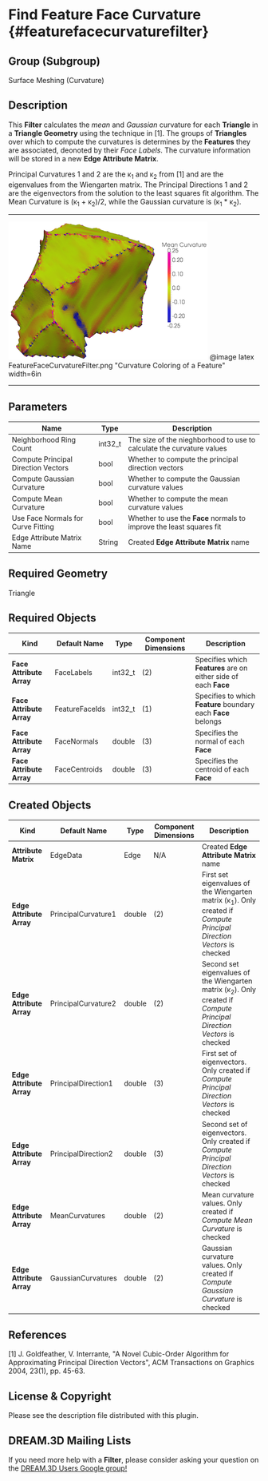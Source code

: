 Find Feature Face Curvature {#featurefacecurvaturefilter}
=============

## Group (Subgroup) ##
Surface Meshing (Curvature)

## Description ##
This **Filter** calculates the _mean_ and _Gaussian_ curvature for each **Triangle** in a **Triangle Geometry** using the technique in [1]. The groups of **Triangles** over which to compute the curvatures is determines by the **Features** they are associated, deonoted by their _Face Labels_. The curvature information will be stored in a new **Edge Attribute Matrix**.

Principal Curvatures 1 and 2 are the &kappa;<sub>1</sub> and &kappa;<sub>2</sub> from [1] and are the eigenvalues from the Wiengarten matrix. The Principal Directions 1 and 2 are the eigenvectors from the solution to the least squares fit algorithm. The Mean Curvature is (&kappa;<sub>1</sub> + &kappa;<sub>2</sub>)/2, while the Gaussian curvature is (&kappa;<sub>1</sub> * &kappa;<sub>2</sub>).

-----

![Curvature Coloring of a Feature](FeatureFaceCurvatureFilter.png)
@image latex FeatureFaceCurvatureFilter.png "Curvature Coloring of a Feature" width=6in

-----


## Parameters ##
| Name | Type | Description |
|------|------| ----------- |
| Neighborhood Ring Count | int32_t | The size of the nieghborhood to use to calculate the curvature values |
| Compute Principal Direction Vectors | bool | Whether to compute the principal direction vectors |
| Compute Gaussian Curvature | bool | Whether to compute the Gaussian curvature values |
| Compute Mean Curvature | bool | Whether to compute the mean curvature values |
| Use Face Normals for Curve Fitting | bool | Whether to use the **Face** normals to improve the least squares fit |
| Edge Attribute Matrix Name | String | Created **Edge Attribute Matrix** name |

## Required Geometry ##
Triangle

## Required Objects ##
| Kind | Default Name | Type | Component Dimensions | Description |
|------|--------------|-------------|---------|-----|
| **Face Attribute Array** | FaceLabels | int32_t | (2) | Specifies which **Features** are on either side of each **Face** |
| **Face Attribute Array** | FeatureFaceIds | int32_t | (1) | Specifies to which **Feature** boundary each **Face** belongs |
| **Face Attribute Array** | FaceNormals | double | (3) | Specifies the normal of each **Face** |
| **Face Attribute Array** | FaceCentroids | double | (3) | Specifies the centroid of each **Face** |

## Created Objects ##
| Kind | Default Name | Type | Component Dimensions | Description |
|------|--------------|-------------|---------|-----|
| **Attribute Matrix** | EdgeData | Edge | N/A | Created **Edge Attribute Matrix** name |
| **Edge Attribute Array** | PrincipalCurvature1 | double | (2) | First set eigenvalues of the Wiengarten matrix (&kappa;<sub>1</sub>). Only created if _Compute Principal Direction Vectors_ is checked |
| **Edge Attribute Array** | PrincipalCurvature2 | double | (2) | Second set eigenvalues of the Wiengarten matrix (&kappa;<sub>2</sub>). Only created if _Compute Principal Direction Vectors_ is checked |
| **Edge Attribute Array** | PrincipalDirection1 | double | (3) | First set of eigenvectors. Only created if _Compute Principal Direction Vectors_ is checked |
| **Edge Attribute Array** | PrincipalDirection2 | double | (3) | Second set of eigenvectors. Only created if _Compute Principal Direction Vectors_ is checked |
| **Edge Attribute Array** | MeanCurvatures      | double | (2) | Mean curvature values. Only created if _Compute Mean Curvature_ is checked |
| **Edge Attribute Array** | GaussianCurvatures  | double | (2) | Gaussian curvature values. Only created if _Compute Gaussian Curvature_ is checked |

## References ##
[1] J. Goldfeather, V. Interrante, "A Novel Cubic-Order Algorithm for Approximating Principal Direction Vectors", ACM Transactions on Graphics 2004, 23(1), pp. 45-63.

## License & Copyright ##

Please see the description file distributed with this plugin.

## DREAM.3D Mailing Lists ##

If you need more help with a **Filter**, please consider asking your question on the [DREAM.3D Users Google group!](https://groups.google.com/forum/?hl=en#!forum/dream3d-users)


